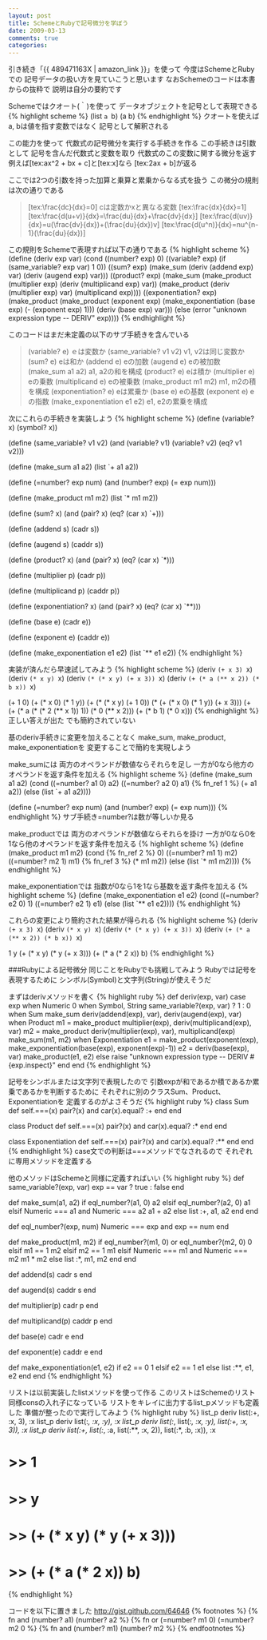 ```yaml
---
layout: post
title: SchemeとRubyで記号微分を学ぼう
date: 2009-03-13
comments: true
categories:
---
```



引き続き「{{ 489471163X | amazon_link }}」を使って
今度はSchemeとRubyでの
記号データの扱い方を見ていこうと思います
なおSchemeのコードは本書からの抜粋で
説明は自分の要約です

Schemeではクオート(｀)を使って
データオブジェクトを記号として表現できる
{% highlight scheme %}
 (list `a `b)
 (a b)
{% endhighlight %}
クオートを使えばa, bは値を指す変数ではなく
記号として解釈される

この能力を使って
代数式の記号微分を実行する手続きを作る
この手続きは引数として
記号を含んだ代数式と変数を取り
代数式のこの変数に関する微分を返す
例えば[tex:ax^2 + bx + c]と[tex:x]なら
[tex:2ax + b]が返る

ここでは2つの引数を持った加算と乗算と累乗からなる式を扱う
この微分の規則は次の通りである
> 
> [tex:\frac{dc}{dx}=0] cは定数かxと異なる変数
> [tex:\frac{dx}{dx}=1]
> [tex:\frac{d(u+v)}{dx}=\frac{du}{dx}+\frac{dv}{dx}]
> [tex:\frac{d(uv)}{dx}=u(\frac{dv}{dx})+(\frac{du}{dx})v]
> [tex:\frac{d(u^n)}{dx}=nu^{n-1}(\frac{du}{dx})]


この規則をSchemeで表現すれば以下の通りである
{% highlight scheme %}
 (define (deriv exp var)
    (cond ((number? exp) 0)
         ((variable? exp)
          (if (same_variable? exp var) 1 0))
         ((sum? exp)
          (make_sum (deriv (addend exp) var)
                  (deriv (augend exp) var)))
         ((product? exp)
          (make_sum
             (make_product (multiplier exp)
                        (deriv (multiplicand exp) var))
             (make_product (deriv (multiplier exp) var)
                        (multiplicand exp))))
         ((exponentiation? exp)
          (make_product
             (make_product (exponent exp)
                        (make_exponentiation (base exp)
                                        (- (exponent exp) 1)))
             (deriv (base exp) var)))
         (else
          (error "unknown expression type -- DERIV" exp))))
{% endhighlight %}

このコードはまだ未定義の以下のサブ手続きを含んでいる
> 
> (variable? e)  ｅは変数か
> (same_variable? v1 v2)  v1, v2は同じ変数か
> (sum? e)  eは和か
> (addend e)  eの加数
> (augend e)  eの被加数
> (make_sum a1 a2)  a1, a2の和を構成
> (product? e)  eは積か
> (multiplier e)  eの乗数
> (multiplicand e)  eの被乗数
> (make_product m1 m2)  m1, m2の積を構成
> (exponentiation? e)  eは累乗か
> (base e)  eの基数
> (exponent e)  eの指数
> (make_exponentiation e1 e2)  e1, e2の累乗を構成


次にこれらの手続きを実装しよう
{% highlight scheme %}
 (define (variable? x) (symbol? x))
 
 (define (same_variable? v1 v2)
    (and (variable? v1) (variable? v2) (eq? v1 v2)))
 
 (define (make_sum a1 a2) (list `+ a1 a2))
 
 (define (=number? exp num)
    (and (number? exp) (= exp num)))
 
 (define (make_product m1 m2) (list `* m1 m2))
 
 (define (sum? x)
    (and (pair? x) (eq? (car x) `+)))
    
 (define (addend s) (cadr s))
 
 (define (augend s) (caddr s))
 
 (define (product? x)
    (and (pair? x) (eq? (car x) `*)))
    
 (define (multiplier p) (cadr p))
 
 (define (multiplicand p) (caddr p))
 
 (define (exponentiation? x)
    (and (pair? x) (eq? (car x) `**)))
    
 (define (base e) (cadr e))
 
 (define (exponent e) (caddr e))
 
 (define (make_exponentiation e1 e2) (list `** e1 e2))
{% endhighlight %}

実装が済んだら早速試してみよう
{% highlight scheme %}
 (deriv `(+ x 3) `x)
 (deriv `(* x y) `x)
 (deriv `(* (* x y) (+ x 3)) `x)
 (deriv `(+ (* a (** x 2)) (* b x)) `x)
 
 (+ 1 0)
 (+ (* x 0) (* 1 y))
 (+ (* (* x y) (+ 1 0)) (* (+ (* x 0) (* 1 y)) (+ x 3)))
 (+ (+ (* a (* (* 2 (** x 1)) 1)) (* 0 (** x 2))) (+ (* b 1) (* 0 x)))
{% endhighlight %}
正しい答えが出た
でも簡約されていない

基のderiv手続きに変更を加えることなく
make_sum, make_product, make_exponentiationを
変更することで簡約を実現しよう

make_sumには
両方のオペランドが数値ならそれらを足し
一方が0なら他方のオペランドを返す条件を加える
{% highlight scheme %}
 (define (make_sum a1 a2)
    (cond ((=number? a1 0) a2)
         ((=number? a2 0) a1)
         {% fn_ref 1 %} (+ a1 a2))
          (else (list `+ a1 a2))))
 
 (define (=number? exp num)
    (and (number? exp) (= exp num)))
{% endhighlight %}
サブ手続き=number?は数が等しいか見る

make_productでは
両方のオペランドが数値ならそれらを掛け
一方が0なら0を
1なら他のオペランドを返す条件を加える
{% highlight scheme %}
 (define (make_product m1 m2)
    (cond {% fn_ref 2 %} 0)
         ((=number? m1 1) m2)
         ((=number? m2 1) m1)
         {% fn_ref 3 %} (* m1 m2))
         (else (list `* m1 m2))))
{% endhighlight %}

make_exponentiationでは
指数が0なら1を1なら基数を返す条件を加える
{% highlight scheme %}
 (define (make_exponentiation e1 e2)
    (cond ((=number? e2 0) 1)
         ((=number? e2 1) e1)
         (else (list `** e1 e2))))
{% endhighlight %}

これらの変更により簡約された結果が得られる
{% highlight scheme %}
 (deriv `(+ x 3) `x)
 (deriv `(* x y) `x)
 (deriv `(* (* x y) (+ x 3)) `x)
 (deriv `(+ (* a (** x 2)) (* b x)) `x)
 
 1
 y
 (+ (* x y) (* y (+ x 3)))
 (+ (* a (* 2 x)) b)
{% endhighlight %}

###Rubyによる記号微分
同じことをRubyでも挑戦してみよう
Rubyでは記号を表現するために
シンボル(Symbol)と文字列(String)が使えそうだ

まずはderivメソッドを書く
{% highlight ruby %}
 def deriv(exp, var)
   case exp
   when Numeric
     0
   when Symbol, String
     same_variable?(exp, var) ? 1 : 0
   when Sum
     make_sum deriv(addend(exp), var), deriv(augend(exp), var)
   when Product
     m1 = make_product multiplier(exp), deriv(multiplicand(exp), var)
     m2 = make_product deriv(multiplier(exp), var), multiplicand(exp)
     make_sum(m1, m2)
   when Exponentiation
     e1 = make_product(exponent(exp), make_exponentiation(base(exp), exponent(exp)-1))
     e2 = deriv(base(exp), var)
     make_product(e1, e2)
   else
     raise "unknown expression type -- DERIV #{exp.inspect}"
   end
 end
{% endhighlight %}

記号をシンボルまたは文字列で表現したので
引数expが和であるか積であるか累乗であるかを判断するために
それぞれに別のクラスSum、Product、Exponentiationを
定義するのがよさそうだ
{% highlight ruby %}
 class Sum
   def self.===(x)
     pair?(x) and car(x).equal? :+
   end
 end
 
 class Product
   def self.===(x)
     pair?(x) and car(x).equal? :*
   end
 end
 
 class Exponentiation
   def self.===(x)
     pair?(x) and car(x).equal? :**
   end
 end
{% endhighlight %}
case文での判断は===メソッドでなされるので
それぞれに専用メソッドを定義する

他のメソッドはSchemeと同様に定義すればいい
{% highlight ruby %}
 def same_variable?(exp, var)
   exp == var ? true : false
 end
 
 def make_sum(a1, a2)
   if eql_number?(a1, 0)
     a2
   elsif eql_number?(a2, 0)
     a1
   elsif Numeric === a1 and Numeric === a2
     a1 + a2
   else
     list :+, a1, a2
   end
 end
 
 def eql_number?(exp, num)
   Numeric === exp and exp == num
 end
 
 def make_product(m1, m2)
   if eql_number?(m1, 0) or eql_number?(m2, 0)
     0
   elsif m1 == 1
     m2
   elsif m2 == 1
     m1
   elsif Numeric === m1 and Numeric === m2
     m1 * m2
   else
     list :*, m1, m2
   end
 end
 
 def addend(s)
   cadr s
 end
 
 def augend(s)
   caddr s
 end
 
 def multiplier(p)
   cadr p
 end
 
 def multiplicand(p)
   caddr p
 end
 
 def base(e)
   cadr e
 end
 
 def exponent(e)
   caddr e
 end
 
 def make_exponentiation(e1, e2)
   if e2 == 0
     1
   elsif e2 == 1
     e1
   else
     list :**, e1, e2
   end
 end
{% endhighlight %}

リストは以前実装したlistメソッドを使って作る
このリストはSchemeのリスト同様consの入れ子になっている
リストをキレイに出力するlist_pメソッドも定義した
準備が整ったので実行してみよう
{% highlight ruby %}
 list_p deriv list(:+, :x, 3), :x
 list_p deriv list(:*, :x, :y), :x
 list_p deriv list(:*, list(:*, :x, :y), list(:+, :x, 3)), :x
 list_p deriv list(:+, list(:*, :a, list(:**, :x, 2)), list(:*, :b, :x)), :x
 
 # >> 1
 # >> y
 # >> (+ (* x y) (* y (+ x 3)))
 # >> (+ (* a (* 2 x)) b)
{% endhighlight %}

コードを以下に置きました
http://gist.github.com/64646
{% footnotes %}
   {% fn and (number? a1) (number? a2 %}
   {% fn or (=number? m1 0) (=number? m2 0 %}
   {% fn and (number? m1) (number? m2 %}
{% endfootnotes %}
